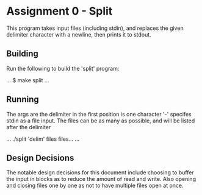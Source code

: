 # Assignment 0 - Split

This program takes input files (including stdin), and replaces the given delimiter character with a newline, then prints it to stdout.

## Building

Run the following to build the 'split' program:

...
$ make split
...

## Running

The args are the delimiter in the first position is one character '-' specifes stdin as a file input.
The files can be as many as possible, and will be listed after the delimiter

...
./split 'delim' files files...
...

## Design Decisions

The notable design decisions for this document include choosing to buffer the input in blocks as to reduce the amount of read and write.
Also opening and closing files one by one as not to have multiple files open at once.
